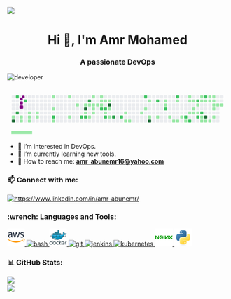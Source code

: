 [![](https://visitcount.itsvg.in/api?id=amrabunemr98&icon=7&color=0)](https://visitcount.itsvg.in)
<h1 align="center">Hi 👋, I'm Amr Mohamed</h1>
<h3 align="center">A passionate DevOps</h3>

![developer](https://github.com/amrabunemr98/amrabunemr98/assets/128842547/d4348fe2-8a6f-488d-b465-c82bc3a72f65)


<svg viewBox="-16 -32 880 192" width="880" height="192" xmlns="http://www.w3.org/2000/svg"><style>@keyframes c0{.18%{fill:var(--c1)}.2%,to{fill:var(--ce)}}@keyframes c1{44.43%{fill:var(--c1)}44.45%,to{fill:var(--ce)}}@keyframes c2{97.26%{fill:var(--c4)}97.28%,to{fill:var(--ce)}}@keyframes c3{72.11%{fill:var(--c2)}72.13%,to{fill:var(--ce)}}@keyframes c4{.57%{fill:var(--c1)}.59%,to{fill:var(--ce)}}@keyframes c5{.77%{fill:var(--c1)}.79%,to{fill:var(--ce)}}@keyframes c6{72.89%{fill:var(--c3)}72.91%,to{fill:var(--ce)}}@keyframes c7{4.28%{fill:var(--c1)}4.3%,to{fill:var(--ce)}}@keyframes c8{4.47%{fill:var(--c1)}4.49%,to{fill:var(--ce)}}@keyframes c9{3.11%{fill:var(--c1)}3.13%,to{fill:var(--ce)}}@keyframes ca{71.53%{fill:var(--c2)}71.55%,to{fill:var(--ce)}}@keyframes cb{1.16%{fill:var(--c1)}1.18%,to{fill:var(--ce)}}@keyframes cc{1.35%{fill:var(--c1)}1.37%,to{fill:var(--ce)}}@keyframes cd{5.25%{fill:var(--c1)}5.27%,to{fill:var(--ce)}}@keyframes ce{5.06%{fill:var(--c1)}5.08%,to{fill:var(--ce)}}@keyframes cf{4.86%{fill:var(--c1)}4.88%,to{fill:var(--ce)}}@keyframes cg{2.52%{fill:var(--c1)}2.54%,to{fill:var(--ce)}}@keyframes ch{1.55%{fill:var(--c1)}1.57%,to{fill:var(--ce)}}@keyframes ci{1.74%{fill:var(--c1)}1.76%,to{fill:var(--ce)}}@keyframes cj{5.64%{fill:var(--c1)}5.66%,to{fill:var(--ce)}}@keyframes ck{5.84%{fill:var(--c1)}5.86%,to{fill:var(--ce)}}@keyframes cl{2.13%{fill:var(--c1)}2.15%,to{fill:var(--ce)}}@keyframes cm{1.94%{fill:var(--c1)}1.96%,to{fill:var(--ce)}}@keyframes cn{14.22%{fill:var(--c1)}14.24%,to{fill:var(--ce)}}@keyframes co{14.8%{fill:var(--c1)}14.82%,to{fill:var(--ce)}}@keyframes cp{69.39%{fill:var(--c2)}69.41%,to{fill:var(--ce)}}@keyframes cq{6.81%{fill:var(--c1)}6.83%,to{fill:var(--ce)}}@keyframes cr{13.44%{fill:var(--c1)}13.46%,to{fill:var(--ce)}}@keyframes cs{7.79%{fill:var(--c1)}7.81%,to{fill:var(--ce)}}@keyframes ct{12.66%{fill:var(--c1)}12.68%,to{fill:var(--ce)}}@keyframes cu{68.02%{fill:var(--c2)}68.04%,to{fill:var(--ce)}}@keyframes cv{12.27%{fill:var(--c1)}12.29%,to{fill:var(--ce)}}@keyframes cw{81.08%{fill:var(--c4)}81.1%,to{fill:var(--ce)}}@keyframes cx{8.76%{fill:var(--c1)}8.78%,to{fill:var(--ce)}}@keyframes cy{67.83%{fill:var(--c2)}67.85%,to{fill:var(--ce)}}@keyframes cz{76.99%{fill:var(--c3)}77.01%,to{fill:var(--ce)}}@keyframes c10{12.08%{fill:var(--c1)}12.1%,to{fill:var(--ce)}}@keyframes c11{16.95%{fill:var(--c1)}16.97%,to{fill:var(--ce)}}@keyframes c12{11.49%{fill:var(--c1)}11.51%,to{fill:var(--ce)}}@keyframes c13{9.54%{fill:var(--c1)}9.56%,to{fill:var(--ce)}}@keyframes c14{9.35%{fill:var(--c1)}9.37%,to{fill:var(--ce)}}@keyframes c15{9.15%{fill:var(--c1)}9.17%,to{fill:var(--ce)}}@keyframes c16{9.74%{fill:var(--c1)}9.76%,to{fill:var(--ce)}}@keyframes c17{11.1%{fill:var(--c1)}11.12%,to{fill:var(--ce)}}@keyframes c18{10.13%{fill:var(--c1)}10.15%,to{fill:var(--ce)}}@keyframes c19{9.93%{fill:var(--c1)}9.95%,to{fill:var(--ce)}}@keyframes c1a{66.27%{fill:var(--c2)}66.29%,to{fill:var(--ce)}}@keyframes c1b{10.32%{fill:var(--c1)}10.34%,to{fill:var(--ce)}}@keyframes c1c{66.07%{fill:var(--c2)}66.09%,to{fill:var(--ce)}}@keyframes c1d{17.92%{fill:var(--c1)}17.94%,to{fill:var(--ce)}}@keyframes c1e{66.85%{fill:var(--c2)}66.87%,to{fill:var(--ce)}}@keyframes c1f{10.52%{fill:var(--c1)}10.54%,to{fill:var(--ce)}}@keyframes c1g{79.72%{fill:var(--c4)}79.74%,to{fill:var(--ce)}}@keyframes c1h{18.31%{fill:var(--c1)}18.33%,to{fill:var(--ce)}}@keyframes c1i{19.09%{fill:var(--c1)}19.11%,to{fill:var(--ce)}}@keyframes c1j{78.94%{fill:var(--c3)}78.96%,to{fill:var(--ce)}}@keyframes c1k{64.9%{fill:var(--c2)}64.92%,to{fill:var(--ce)}}@keyframes c1l{20.85%{fill:var(--c1)}20.87%,to{fill:var(--ce)}}@keyframes c1m{20.07%{fill:var(--c1)}20.09%,to{fill:var(--ce)}}@keyframes c1n{20.26%{fill:var(--c1)}20.28%,to{fill:var(--ce)}}@keyframes c1o{22.41%{fill:var(--c1)}22.43%,to{fill:var(--ce)}}@keyframes c1p{62.76%{fill:var(--c2)}62.78%,to{fill:var(--ce)}}@keyframes c1q{22.02%{fill:var(--c1)}22.04%,to{fill:var(--ce)}}@keyframes c1r{37.03%{fill:var(--c1)}37.05%,to{fill:var(--ce)}}@keyframes c1s{22.99%{fill:var(--c1)}23.01%,to{fill:var(--ce)}}@keyframes c1t{84.79%{fill:var(--c4)}84.81%,to{fill:var(--ce)}}@keyframes c1u{60.42%{fill:var(--c2)}60.44%,to{fill:var(--ce)}}@keyframes c1v{23.38%{fill:var(--c1)}23.4%,to{fill:var(--ce)}}@keyframes c1w{35.86%{fill:var(--c1)}35.88%,to{fill:var(--ce)}}@keyframes c1x{36.05%{fill:var(--c1)}36.07%,to{fill:var(--ce)}}@keyframes c1y{61.2%{fill:var(--c2)}61.22%,to{fill:var(--ce)}}@keyframes c1z{23.97%{fill:var(--c1)}23.99%,to{fill:var(--ce)}}@keyframes c20{24.36%{fill:var(--c1)}24.38%,to{fill:var(--ce)}}@keyframes c21{59.25%{fill:var(--c2)}59.27%,to{fill:var(--ce)}}@keyframes c22{35.27%{fill:var(--c1)}35.29%,to{fill:var(--ce)}}@keyframes c23{24.55%{fill:var(--c1)}24.57%,to{fill:var(--ce)}}@keyframes c24{25.72%{fill:var(--c1)}25.74%,to{fill:var(--ce)}}@keyframes c25{55.55%{fill:var(--c2)}55.57%,to{fill:var(--ce)}}@keyframes c26{24.94%{fill:var(--c1)}24.96%,to{fill:var(--ce)}}@keyframes c27{32.93%{fill:var(--c1)}32.95%,to{fill:var(--ce)}}@keyframes c28{32.74%{fill:var(--c1)}32.76%,to{fill:var(--ce)}}@keyframes c29{26.31%{fill:var(--c1)}26.33%,to{fill:var(--ce)}}@keyframes c2a{55.94%{fill:var(--c2)}55.96%,to{fill:var(--ce)}}@keyframes c2b{32.54%{fill:var(--c1)}32.56%,to{fill:var(--ce)}}@keyframes c2c{32.15%{fill:var(--c1)}32.17%,to{fill:var(--ce)}}@keyframes c2d{26.5%{fill:var(--c1)}26.52%,to{fill:var(--ce)}}@keyframes c2e{57.3%{fill:var(--c2)}57.32%,to{fill:var(--ce)}}@keyframes c2f{27.09%{fill:var(--c1)}27.11%,to{fill:var(--ce)}}@keyframes c2g{26.7%{fill:var(--c1)}26.72%,to{fill:var(--ce)}}@keyframes c2h{54.96%{fill:var(--c2)}54.98%,to{fill:var(--ce)}}@keyframes c2i{33.52%{fill:var(--c1)}33.54%,to{fill:var(--ce)}}@keyframes c2j{27.48%{fill:var(--c1)}27.5%,to{fill:var(--ce)}}@keyframes c2k{54.57%{fill:var(--c2)}54.59%,to{fill:var(--ce)}}@keyframes c2l{54.38%{fill:var(--c1)}54.4%,to{fill:var(--ce)}}@keyframes c2m{31.18%{fill:var(--c1)}31.2%,to{fill:var(--ce)}}@keyframes c2n{57.88%{fill:var(--c2)}57.9%,to{fill:var(--ce)}}@keyframes c2o{27.67%{fill:var(--c1)}27.69%,to{fill:var(--ce)}}@keyframes c2p{87.71%{fill:var(--c4)}87.73%,to{fill:var(--ce)}}@keyframes c2q{30.98%{fill:var(--c1)}31%,to{fill:var(--ce)}}@keyframes c2r{28.45%{fill:var(--c1)}28.47%,to{fill:var(--ce)}}@keyframes c2s{27.87%{fill:var(--c1)}27.89%,to{fill:var(--ce)}}@keyframes c2t{30.79%{fill:var(--c1)}30.81%,to{fill:var(--ce)}}@keyframes c2u{28.26%{fill:var(--c1)}28.28%,to{fill:var(--ce)}}@keyframes c2v{28.06%{fill:var(--c1)}28.08%,to{fill:var(--ce)}}@keyframes c2w{29.03%{fill:var(--c1)}29.05%,to{fill:var(--ce)}}@keyframes c2x{30.01%{fill:var(--c1)}30.03%,to{fill:var(--ce)}}@keyframes c2y{30.4%{fill:var(--c1)}30.42%,to{fill:var(--ce)}}@keyframes c2z{29.23%{fill:var(--c1)}29.25%,to{fill:var(--ce)}}@keyframes c30{29.42%{fill:var(--c1)}29.44%,to{fill:var(--ce)}}@keyframes u0{.18%{transform:scale(0,1)}.2%,.57%{transform:scale(.01,1)}.59%,.77%{transform:scale(.02,1)}.79%,1.16%{transform:scale(.04,1)}1.18%,1.35%{transform:scale(.05,1)}1.37%,1.55%{transform:scale(.06,1)}1.57%,1.74%{transform:scale(.07,1)}1.76%,1.94%{transform:scale(.09,1)}1.96%,2.13%{transform:scale(.1,1)}2.15%,2.52%{transform:scale(.11,1)}2.54%,3.11%{transform:scale(.12,1)}3.13%,4.28%{transform:scale(.13,1)}4.3%,4.47%{transform:scale(.15,1)}4.49%,4.86%{transform:scale(.16,1)}4.88%,5.06%{transform:scale(.17,1)}5.08%,5.25%{transform:scale(.18,1)}5.27%,5.64%{transform:scale(.2,1)}5.66%,5.84%{transform:scale(.21,1)}5.86%,6.81%{transform:scale(.22,1)}6.83%,7.79%{transform:scale(.23,1)}7.81%,8.76%{transform:scale(.24,1)}8.78%,9.15%{transform:scale(.26,1)}9.17%,9.35%{transform:scale(.27,1)}9.37%,9.54%{transform:scale(.28,1)}9.56%,9.74%{transform:scale(.29,1)}9.76%,9.93%{transform:scale(.3,1)}10.13%,9.95%{transform:scale(.32,1)}10.15%,10.32%{transform:scale(.33,1)}10.34%,10.52%{transform:scale(.34,1)}10.54%,11.1%{transform:scale(.35,1)}11.12%,11.49%{transform:scale(.37,1)}11.51%,12.08%{transform:scale(.38,1)}12.1%,12.27%{transform:scale(.39,1)}12.29%,12.66%{transform:scale(.4,1)}12.68%,13.44%{transform:scale(.41,1)}13.46%,14.22%{transform:scale(.43,1)}14.24%,14.8%{transform:scale(.44,1)}14.82%,16.95%{transform:scale(.45,1)}16.97%,17.92%{transform:scale(.46,1)}17.94%,18.31%{transform:scale(.48,1)}18.33%,19.09%{transform:scale(.49,1)}19.11%,20.07%{transform:scale(.5,1)}20.09%,20.26%{transform:scale(.51,1)}20.28%,20.85%{transform:scale(.52,1)}20.87%,22.02%{transform:scale(.54,1)}22.04%,22.41%{transform:scale(.55,1)}22.43%,22.99%{transform:scale(.56,1)}23.01%,23.38%{transform:scale(.57,1)}23.4%,23.97%{transform:scale(.59,1)}23.99%,24.36%{transform:scale(.6,1)}24.38%,24.55%{transform:scale(.61,1)}24.57%,24.94%{transform:scale(.62,1)}24.96%,25.72%{transform:scale(.63,1)}25.74%,26.31%{transform:scale(.65,1)}26.33%,26.5%{transform:scale(.66,1)}26.52%,26.7%{transform:scale(.67,1)}26.72%,27.09%{transform:scale(.68,1)}27.11%,27.48%{transform:scale(.7,1)}27.5%,27.67%{transform:scale(.71,1)}27.69%,27.87%{transform:scale(.72,1)}27.89%,28.06%{transform:scale(.73,1)}28.08%,28.26%{transform:scale(.74,1)}28.28%,28.45%{transform:scale(.76,1)}28.47%,29.03%{transform:scale(.77,1)}29.05%,29.23%{transform:scale(.78,1)}29.25%,29.42%{transform:scale(.79,1)}29.44%,30.01%{transform:scale(.8,1)}30.03%,30.4%{transform:scale(.82,1)}30.42%,30.79%{transform:scale(.83,1)}30.81%,30.98%{transform:scale(.84,1)}31%,31.18%{transform:scale(.85,1)}31.2%,32.15%{transform:scale(.87,1)}32.17%,32.54%{transform:scale(.88,1)}32.56%,32.74%{transform:scale(.89,1)}32.76%,32.93%{transform:scale(.9,1)}32.95%,33.52%{transform:scale(.91,1)}33.54%,35.27%{transform:scale(.93,1)}35.29%,35.86%{transform:scale(.94,1)}35.88%,36.05%{transform:scale(.95,1)}36.07%,37.03%{transform:scale(.96,1)}37.05%,44.43%{transform:scale(.98,1)}44.45%,54.38%{transform:scale(.99,1)}54.4%,to{transform:scale(1,1)}}@keyframes u1{54.57%{transform:scale(0,1)}54.59%,54.96%{transform:scale(.05,1)}54.98%,55.55%{transform:scale(.11,1)}55.57%,55.94%{transform:scale(.16,1)}55.96%,57.3%{transform:scale(.21,1)}57.32%,57.88%{transform:scale(.26,1)}57.9%,59.25%{transform:scale(.32,1)}59.27%,60.42%{transform:scale(.37,1)}60.44%,61.2%{transform:scale(.42,1)}61.22%,62.76%{transform:scale(.47,1)}62.78%,64.9%{transform:scale(.53,1)}64.92%,66.07%{transform:scale(.58,1)}66.09%,66.27%{transform:scale(.63,1)}66.29%,66.85%{transform:scale(.68,1)}66.87%,67.83%{transform:scale(.74,1)}67.85%,68.02%{transform:scale(.79,1)}68.04%,69.39%{transform:scale(.84,1)}69.41%,71.53%{transform:scale(.89,1)}71.55%,72.11%{transform:scale(.95,1)}72.13%,to{transform:scale(1,1)}}@keyframes u2{72.89%{transform:scale(0,1)}72.91%,76.99%{transform:scale(.33,1)}77.01%,78.94%{transform:scale(.67,1)}78.96%,to{transform:scale(1,1)}}@keyframes u3{79.72%{transform:scale(0,1)}79.74%,81.08%{transform:scale(.2,1)}81.1%,84.79%{transform:scale(.4,1)}84.81%,87.71%{transform:scale(.6,1)}87.73%,97.26%{transform:scale(.8,1)}97.28%,to{transform:scale(1,1)}}@keyframes s0{0%,99.81%{transform:translate(0,-16px)}.39%{transform:translate(0,16px)}.58%{transform:translate(16px,16px)}.78%{transform:translate(16px,32px)}1.95%{transform:translate(112px,32px)}2.14%{transform:translate(112px,16px)}2.53%{transform:translate(80px,16px)}2.73%{transform:translate(80px,0)}3.31%{transform:translate(32px,0)}4.48%{transform:translate(32px,96px)}4.87%{transform:translate(64px,96px)}5.26%{transform:translate(64px,64px)}5.65%{transform:translate(96px,64px)}5.85%{transform:translate(96px,80px)}46.2%,6.43%{transform:translate(144px,80px)}46.39%,6.63%{transform:translate(144px,96px)}47.37%,7.6%{transform:translate(224px,96px)}7.8%{transform:translate(224px,80px)}8.19%{transform:translate(256px,80px)}8.38%{transform:translate(256px,64px)}9.16%{transform:translate(320px,64px)}11.89%,39.96%,9.55%{transform:translate(320px,32px)}9.94%{transform:translate(352px,32px)}10.14%{transform:translate(352px,16px)}10.53%{transform:translate(384px,16px)}10.72%{transform:translate(384px,0)}11.5%{transform:translate(320px,0)}12.67%{transform:translate(256px,32px)}13.06%{transform:translate(256px,0)}14.23%{transform:translate(160px,0)}14.81%{transform:translate(160px,48px)}16.18%{transform:translate(272px,48px)}16.37%{transform:translate(272px,64px)}16.76%,76.41%{transform:translate(304px,64px)}16.96%{transform:translate(304px,80px)}17.54%{transform:translate(352px,80px)}17.74%,66.47%{transform:translate(352px,64px)}18.13%,18.91%{transform:translate(384px,64px)}18.32%{transform:translate(384px,48px)}18.52%{transform:translate(400px,48px)}18.71%{transform:translate(400px,64px)}19.3%{transform:translate(384px,96px)}20.27%{transform:translate(464px,96px)}20.66%{transform:translate(464px,64px)}20.86%{transform:translate(448px,64px)}21.05%{transform:translate(448px,48px)}22.03%{transform:translate(528px,48px)}22.22%{transform:translate(528px,64px)}22.42%{transform:translate(512px,64px)}22.61%{transform:translate(512px,80px)}24.17%{transform:translate(640px,80px)}24.37%{transform:translate(640px,96px)}24.95%,55.75%{transform:translate(688px,96px)}25.15%{transform:translate(688px,112px)}25.34%{transform:translate(672px,112px)}25.93%{transform:translate(672px,64px)}26.71%,54.78%{transform:translate(736px,64px)}27.1%{transform:translate(736px,32px)}27.29%{transform:translate(752px,32px)}27.49%{transform:translate(752px,16px)}28.07%,28.85%{transform:translate(800px,16px)}28.27%{transform:translate(800px,0)}28.46%{transform:translate(784px,0)}28.65%{transform:translate(784px,16px)}29.04%{transform:translate(800px,32px)}29.43%{transform:translate(832px,32px)}29.63%{transform:translate(832px,48px)}30.02%{transform:translate(800px,48px)}30.41%{transform:translate(800px,80px)}30.6%{transform:translate(784px,80px)}30.8%{transform:translate(784px,96px)}31.58%,53.8%{transform:translate(720px,96px)}32.55%{transform:translate(720px,16px)}32.75%{transform:translate(704px,16px)}32.94%{transform:translate(704px,0)}33.53%{transform:translate(752px,0)}33.72%{transform:translate(752px,-16px)}34.7%{transform:translate(672px,-16px)}35.09%{transform:translate(672px,16px)}35.87%,60.82%{transform:translate(608px,16px)}36.06%{transform:translate(608px,32px)}36.65%{transform:translate(560px,32px)}36.84%{transform:translate(560px,16px)}39.77%{transform:translate(320px,16px)}43.86%{transform:translate(0,32px)}44.44%,97.08%{transform:translate(0,80px)}47.56%{transform:translate(224px,112px)}53.61%{transform:translate(720px,112px)}54.19%{transform:translate(752px,96px)}54.58%{transform:translate(752px,64px)}54.97%{transform:translate(736px,80px)}55.56%{transform:translate(688px,80px)}56.34%{transform:translate(736px,96px)}57.31%{transform:translate(736px,16px)}57.7%{transform:translate(768px,16px)}57.89%{transform:translate(768px,0)}60.23%{transform:translate(576px,0)}60.43%{transform:translate(576px,16px)}61.21%{transform:translate(608px,48px)}61.4%{transform:translate(592px,48px)}61.99%{transform:translate(592px,0)}63.94%{transform:translate(432px,0)}64.91%{transform:translate(432px,80px)}65.11%{transform:translate(416px,80px)}65.5%{transform:translate(416px,48px)}66.28%{transform:translate(352px,48px)}66.67%{transform:translate(368px,64px)}66.86%{transform:translate(368px,80px)}69.4%{transform:translate(160px,80px)}70.18%{transform:translate(160px,16px)}71.54%{transform:translate(48px,16px)}71.73%,99.03%{transform:translate(48px,0)}72.12%,98.64%{transform:translate(16px,0)}72.9%{transform:translate(16px,64px)}77%{transform:translate(304px,16px)}78.17%{transform:translate(400px,16px)}78.95%{transform:translate(400px,80px)}79.14%{transform:translate(384px,80px)}79.73%{transform:translate(384px,32px)}80.9%{transform:translate(288px,32px)}81.09%{transform:translate(288px,48px)}84.21%{transform:translate(544px,48px)}84.8%{transform:translate(544px,96px)}87.52%{transform:translate(768px,96px)}87.72%{transform:translate(768px,80px)}97.27%{transform:translate(0,96px)}97.47%{transform:translate(16px,96px)}99.22%{transform:translate(48px,-16px)}}@keyframes s1{0%,99.81%{transform:translate(16px,-16px)}.19%{transform:translate(0,-16px)}.58%{transform:translate(0,16px)}.78%{transform:translate(16px,16px)}.97%{transform:translate(16px,32px)}2.14%{transform:translate(112px,32px)}2.34%{transform:translate(112px,16px)}2.73%{transform:translate(80px,16px)}2.92%{transform:translate(80px,0)}3.51%{transform:translate(32px,0)}4.68%{transform:translate(32px,96px)}5.07%{transform:translate(64px,96px)}5.46%{transform:translate(64px,64px)}5.85%{transform:translate(96px,64px)}6.04%{transform:translate(96px,80px)}46.39%,6.63%{transform:translate(144px,80px)}46.59%,6.82%{transform:translate(144px,96px)}47.56%,7.8%{transform:translate(224px,96px)}7.99%{transform:translate(224px,80px)}8.38%{transform:translate(256px,80px)}8.58%{transform:translate(256px,64px)}9.36%{transform:translate(320px,64px)}12.09%,40.16%,9.75%{transform:translate(320px,32px)}10.14%{transform:translate(352px,32px)}10.33%{transform:translate(352px,16px)}10.72%{transform:translate(384px,16px)}10.92%{transform:translate(384px,0)}11.7%{transform:translate(320px,0)}12.87%{transform:translate(256px,32px)}13.26%{transform:translate(256px,0)}14.42%{transform:translate(160px,0)}15.01%{transform:translate(160px,48px)}16.37%{transform:translate(272px,48px)}16.57%{transform:translate(272px,64px)}16.96%,76.61%{transform:translate(304px,64px)}17.15%{transform:translate(304px,80px)}17.74%{transform:translate(352px,80px)}17.93%,66.67%{transform:translate(352px,64px)}18.32%,19.1%{transform:translate(384px,64px)}18.52%{transform:translate(384px,48px)}18.71%{transform:translate(400px,48px)}18.91%{transform:translate(400px,64px)}19.49%{transform:translate(384px,96px)}20.47%{transform:translate(464px,96px)}20.86%{transform:translate(464px,64px)}21.05%{transform:translate(448px,64px)}21.25%{transform:translate(448px,48px)}22.22%{transform:translate(528px,48px)}22.42%{transform:translate(528px,64px)}22.61%{transform:translate(512px,64px)}22.81%{transform:translate(512px,80px)}24.37%{transform:translate(640px,80px)}24.56%{transform:translate(640px,96px)}25.15%,55.95%{transform:translate(688px,96px)}25.34%{transform:translate(688px,112px)}25.54%{transform:translate(672px,112px)}26.12%{transform:translate(672px,64px)}26.9%,54.97%{transform:translate(736px,64px)}27.29%{transform:translate(736px,32px)}27.49%{transform:translate(752px,32px)}27.68%{transform:translate(752px,16px)}28.27%,29.04%{transform:translate(800px,16px)}28.46%{transform:translate(800px,0)}28.65%{transform:translate(784px,0)}28.85%{transform:translate(784px,16px)}29.24%{transform:translate(800px,32px)}29.63%{transform:translate(832px,32px)}29.82%{transform:translate(832px,48px)}30.21%{transform:translate(800px,48px)}30.6%{transform:translate(800px,80px)}30.8%{transform:translate(784px,80px)}30.99%{transform:translate(784px,96px)}31.77%,54%{transform:translate(720px,96px)}32.75%{transform:translate(720px,16px)}32.94%{transform:translate(704px,16px)}33.14%{transform:translate(704px,0)}33.72%{transform:translate(752px,0)}33.92%{transform:translate(752px,-16px)}34.89%{transform:translate(672px,-16px)}35.28%{transform:translate(672px,16px)}36.06%,61.01%{transform:translate(608px,16px)}36.26%{transform:translate(608px,32px)}36.84%{transform:translate(560px,32px)}37.04%{transform:translate(560px,16px)}39.96%{transform:translate(320px,16px)}44.05%{transform:translate(0,32px)}44.64%,97.27%{transform:translate(0,80px)}47.76%{transform:translate(224px,112px)}53.8%{transform:translate(720px,112px)}54.39%{transform:translate(752px,96px)}54.78%{transform:translate(752px,64px)}55.17%{transform:translate(736px,80px)}55.75%{transform:translate(688px,80px)}56.53%{transform:translate(736px,96px)}57.5%{transform:translate(736px,16px)}57.89%{transform:translate(768px,16px)}58.09%{transform:translate(768px,0)}60.43%{transform:translate(576px,0)}60.62%{transform:translate(576px,16px)}61.4%{transform:translate(608px,48px)}61.6%{transform:translate(592px,48px)}62.18%{transform:translate(592px,0)}64.13%{transform:translate(432px,0)}65.11%{transform:translate(432px,80px)}65.3%{transform:translate(416px,80px)}65.69%{transform:translate(416px,48px)}66.47%{transform:translate(352px,48px)}66.86%{transform:translate(368px,64px)}67.06%{transform:translate(368px,80px)}69.59%{transform:translate(160px,80px)}70.37%{transform:translate(160px,16px)}71.73%{transform:translate(48px,16px)}71.93%,99.22%{transform:translate(48px,0)}72.32%,98.83%{transform:translate(16px,0)}73.1%{transform:translate(16px,64px)}77.19%{transform:translate(304px,16px)}78.36%{transform:translate(400px,16px)}79.14%{transform:translate(400px,80px)}79.34%{transform:translate(384px,80px)}79.92%{transform:translate(384px,32px)}81.09%{transform:translate(288px,32px)}81.29%{transform:translate(288px,48px)}84.41%{transform:translate(544px,48px)}84.99%{transform:translate(544px,96px)}87.72%{transform:translate(768px,96px)}87.91%{transform:translate(768px,80px)}97.47%{transform:translate(0,96px)}97.66%{transform:translate(16px,96px)}99.42%{transform:translate(48px,-16px)}}@keyframes s2{0%,99.81%{transform:translate(32px,-16px)}.39%{transform:translate(0,-16px)}.78%{transform:translate(0,16px)}.97%{transform:translate(16px,16px)}1.17%{transform:translate(16px,32px)}2.34%{transform:translate(112px,32px)}2.53%{transform:translate(112px,16px)}2.92%{transform:translate(80px,16px)}3.12%{transform:translate(80px,0)}3.7%{transform:translate(32px,0)}4.87%{transform:translate(32px,96px)}5.26%{transform:translate(64px,96px)}5.65%{transform:translate(64px,64px)}6.04%{transform:translate(96px,64px)}6.24%{transform:translate(96px,80px)}46.59%,6.82%{transform:translate(144px,80px)}46.78%,7.02%{transform:translate(144px,96px)}47.76%,7.99%{transform:translate(224px,96px)}8.19%{transform:translate(224px,80px)}8.58%{transform:translate(256px,80px)}8.77%{transform:translate(256px,64px)}9.55%{transform:translate(320px,64px)}12.28%,40.35%,9.94%{transform:translate(320px,32px)}10.33%{transform:translate(352px,32px)}10.53%{transform:translate(352px,16px)}10.92%{transform:translate(384px,16px)}11.11%{transform:translate(384px,0)}11.89%{transform:translate(320px,0)}13.06%{transform:translate(256px,32px)}13.45%{transform:translate(256px,0)}14.62%{transform:translate(160px,0)}15.2%{transform:translate(160px,48px)}16.57%{transform:translate(272px,48px)}16.76%{transform:translate(272px,64px)}17.15%,76.8%{transform:translate(304px,64px)}17.35%{transform:translate(304px,80px)}17.93%{transform:translate(352px,80px)}18.13%,66.86%{transform:translate(352px,64px)}18.52%,19.3%{transform:translate(384px,64px)}18.71%{transform:translate(384px,48px)}18.91%{transform:translate(400px,48px)}19.1%{transform:translate(400px,64px)}19.69%{transform:translate(384px,96px)}20.66%{transform:translate(464px,96px)}21.05%{transform:translate(464px,64px)}21.25%{transform:translate(448px,64px)}21.44%{transform:translate(448px,48px)}22.42%{transform:translate(528px,48px)}22.61%{transform:translate(528px,64px)}22.81%{transform:translate(512px,64px)}23%{transform:translate(512px,80px)}24.56%{transform:translate(640px,80px)}24.76%{transform:translate(640px,96px)}25.34%,56.14%{transform:translate(688px,96px)}25.54%{transform:translate(688px,112px)}25.73%{transform:translate(672px,112px)}26.32%{transform:translate(672px,64px)}27.1%,55.17%{transform:translate(736px,64px)}27.49%{transform:translate(736px,32px)}27.68%{transform:translate(752px,32px)}27.88%{transform:translate(752px,16px)}28.46%,29.24%{transform:translate(800px,16px)}28.65%{transform:translate(800px,0)}28.85%{transform:translate(784px,0)}29.04%{transform:translate(784px,16px)}29.43%{transform:translate(800px,32px)}29.82%{transform:translate(832px,32px)}30.02%{transform:translate(832px,48px)}30.41%{transform:translate(800px,48px)}30.8%{transform:translate(800px,80px)}30.99%{transform:translate(784px,80px)}31.19%{transform:translate(784px,96px)}31.97%,54.19%{transform:translate(720px,96px)}32.94%{transform:translate(720px,16px)}33.14%{transform:translate(704px,16px)}33.33%{transform:translate(704px,0)}33.92%{transform:translate(752px,0)}34.11%{transform:translate(752px,-16px)}35.09%{transform:translate(672px,-16px)}35.48%{transform:translate(672px,16px)}36.26%,61.21%{transform:translate(608px,16px)}36.45%{transform:translate(608px,32px)}37.04%{transform:translate(560px,32px)}37.23%{transform:translate(560px,16px)}40.16%{transform:translate(320px,16px)}44.25%{transform:translate(0,32px)}44.83%,97.47%{transform:translate(0,80px)}47.95%{transform:translate(224px,112px)}54%{transform:translate(720px,112px)}54.58%{transform:translate(752px,96px)}54.97%{transform:translate(752px,64px)}55.36%{transform:translate(736px,80px)}55.95%{transform:translate(688px,80px)}56.73%{transform:translate(736px,96px)}57.7%{transform:translate(736px,16px)}58.09%{transform:translate(768px,16px)}58.28%{transform:translate(768px,0)}60.62%{transform:translate(576px,0)}60.82%{transform:translate(576px,16px)}61.6%{transform:translate(608px,48px)}61.79%{transform:translate(592px,48px)}62.38%{transform:translate(592px,0)}64.33%{transform:translate(432px,0)}65.3%{transform:translate(432px,80px)}65.5%{transform:translate(416px,80px)}65.89%{transform:translate(416px,48px)}66.67%{transform:translate(352px,48px)}67.06%{transform:translate(368px,64px)}67.25%{transform:translate(368px,80px)}69.79%{transform:translate(160px,80px)}70.57%{transform:translate(160px,16px)}71.93%{transform:translate(48px,16px)}72.12%,99.42%{transform:translate(48px,0)}72.51%,99.03%{transform:translate(16px,0)}73.29%{transform:translate(16px,64px)}77.39%{transform:translate(304px,16px)}78.56%{transform:translate(400px,16px)}79.34%{transform:translate(400px,80px)}79.53%{transform:translate(384px,80px)}80.12%{transform:translate(384px,32px)}81.29%{transform:translate(288px,32px)}81.48%{transform:translate(288px,48px)}84.6%{transform:translate(544px,48px)}85.19%{transform:translate(544px,96px)}87.91%{transform:translate(768px,96px)}88.11%{transform:translate(768px,80px)}97.66%{transform:translate(0,96px)}97.86%{transform:translate(16px,96px)}99.61%{transform:translate(48px,-16px)}}@keyframes s3{0%,99.81%{transform:translate(48px,-16px)}.58%{transform:translate(0,-16px)}.97%{transform:translate(0,16px)}1.17%{transform:translate(16px,16px)}1.36%{transform:translate(16px,32px)}2.53%{transform:translate(112px,32px)}2.73%{transform:translate(112px,16px)}3.12%{transform:translate(80px,16px)}3.31%{transform:translate(80px,0)}3.9%{transform:translate(32px,0)}5.07%{transform:translate(32px,96px)}5.46%{transform:translate(64px,96px)}5.85%{transform:translate(64px,64px)}6.24%{transform:translate(96px,64px)}6.43%{transform:translate(96px,80px)}46.78%,7.02%{transform:translate(144px,80px)}46.98%,7.21%{transform:translate(144px,96px)}47.95%,8.19%{transform:translate(224px,96px)}8.38%{transform:translate(224px,80px)}8.77%{transform:translate(256px,80px)}8.97%{transform:translate(256px,64px)}9.75%{transform:translate(320px,64px)}10.14%,12.48%,40.55%{transform:translate(320px,32px)}10.53%{transform:translate(352px,32px)}10.72%{transform:translate(352px,16px)}11.11%{transform:translate(384px,16px)}11.31%{transform:translate(384px,0)}12.09%{transform:translate(320px,0)}13.26%{transform:translate(256px,32px)}13.65%{transform:translate(256px,0)}14.81%{transform:translate(160px,0)}15.4%{transform:translate(160px,48px)}16.76%{transform:translate(272px,48px)}16.96%{transform:translate(272px,64px)}17.35%,77%{transform:translate(304px,64px)}17.54%{transform:translate(304px,80px)}18.13%{transform:translate(352px,80px)}18.32%,67.06%{transform:translate(352px,64px)}18.71%,19.49%{transform:translate(384px,64px)}18.91%{transform:translate(384px,48px)}19.1%{transform:translate(400px,48px)}19.3%{transform:translate(400px,64px)}19.88%{transform:translate(384px,96px)}20.86%{transform:translate(464px,96px)}21.25%{transform:translate(464px,64px)}21.44%{transform:translate(448px,64px)}21.64%{transform:translate(448px,48px)}22.61%{transform:translate(528px,48px)}22.81%{transform:translate(528px,64px)}23%{transform:translate(512px,64px)}23.2%{transform:translate(512px,80px)}24.76%{transform:translate(640px,80px)}24.95%{transform:translate(640px,96px)}25.54%,56.34%{transform:translate(688px,96px)}25.73%{transform:translate(688px,112px)}25.93%{transform:translate(672px,112px)}26.51%{transform:translate(672px,64px)}27.29%,55.36%{transform:translate(736px,64px)}27.68%{transform:translate(736px,32px)}27.88%{transform:translate(752px,32px)}28.07%{transform:translate(752px,16px)}28.65%,29.43%{transform:translate(800px,16px)}28.85%{transform:translate(800px,0)}29.04%{transform:translate(784px,0)}29.24%{transform:translate(784px,16px)}29.63%{transform:translate(800px,32px)}30.02%{transform:translate(832px,32px)}30.21%{transform:translate(832px,48px)}30.6%{transform:translate(800px,48px)}30.99%{transform:translate(800px,80px)}31.19%{transform:translate(784px,80px)}31.38%{transform:translate(784px,96px)}32.16%,54.39%{transform:translate(720px,96px)}33.14%{transform:translate(720px,16px)}33.33%{transform:translate(704px,16px)}33.53%{transform:translate(704px,0)}34.11%{transform:translate(752px,0)}34.31%{transform:translate(752px,-16px)}35.28%{transform:translate(672px,-16px)}35.67%{transform:translate(672px,16px)}36.45%,61.4%{transform:translate(608px,16px)}36.65%{transform:translate(608px,32px)}37.23%{transform:translate(560px,32px)}37.43%{transform:translate(560px,16px)}40.35%{transform:translate(320px,16px)}44.44%{transform:translate(0,32px)}45.03%,97.66%{transform:translate(0,80px)}48.15%{transform:translate(224px,112px)}54.19%{transform:translate(720px,112px)}54.78%{transform:translate(752px,96px)}55.17%{transform:translate(752px,64px)}55.56%{transform:translate(736px,80px)}56.14%{transform:translate(688px,80px)}56.92%{transform:translate(736px,96px)}57.89%{transform:translate(736px,16px)}58.28%{transform:translate(768px,16px)}58.48%{transform:translate(768px,0)}60.82%{transform:translate(576px,0)}61.01%{transform:translate(576px,16px)}61.79%{transform:translate(608px,48px)}61.99%{transform:translate(592px,48px)}62.57%{transform:translate(592px,0)}64.52%{transform:translate(432px,0)}65.5%{transform:translate(432px,80px)}65.69%{transform:translate(416px,80px)}66.08%{transform:translate(416px,48px)}66.86%{transform:translate(352px,48px)}67.25%{transform:translate(368px,64px)}67.45%{transform:translate(368px,80px)}69.98%{transform:translate(160px,80px)}70.76%{transform:translate(160px,16px)}72.12%{transform:translate(48px,16px)}72.32%,99.61%{transform:translate(48px,0)}72.71%,99.22%{transform:translate(16px,0)}73.49%{transform:translate(16px,64px)}77.58%{transform:translate(304px,16px)}78.75%{transform:translate(400px,16px)}79.53%{transform:translate(400px,80px)}79.73%{transform:translate(384px,80px)}80.31%{transform:translate(384px,32px)}81.48%{transform:translate(288px,32px)}81.68%{transform:translate(288px,48px)}84.8%{transform:translate(544px,48px)}85.38%{transform:translate(544px,96px)}88.11%{transform:translate(768px,96px)}88.3%{transform:translate(768px,80px)}97.86%{transform:translate(0,96px)}98.05%{transform:translate(16px,96px)}}:root{--cb:#1b1f230a;--cs:purple;--ce:#ebedf0;--c0:#ebedf0;--c1:#9be9a8;--c2:#40c463;--c3:#30a14e;--c4:#216e39}@media (prefers-color-scheme:dark){:root{--cb:#1b1f230a;--cs:purple;--ce:#161b22;--c1:#01311f;--c2:#034525;--c3:#0f6d31;--c4:#00c647}}.c{shape-rendering:geometricPrecision;rx:2;ry:2;fill:var(--ce);stroke-width:1px;stroke:var(--cb);animation:none 51300ms linear infinite}.c.c0,.c.c1{fill:var(--c1);animation-name:c0}.c.c1{animation-name:c1}.c.c2{fill:var(--c4);animation-name:c2}.c.c3{fill:var(--c2);animation-name:c3}.c.c4,.c.c5{fill:var(--c1);animation-name:c4}.c.c5{animation-name:c5}.c.c6{fill:var(--c3);animation-name:c6}.c.c7,.c.c8,.c.c9{fill:var(--c1);animation-name:c7}.c.c8,.c.c9{animation-name:c8}.c.c9{animation-name:c9}.c.ca{fill:var(--c2);animation-name:ca}.c.cb,.c.cc{fill:var(--c1);animation-name:cb}.c.cc{animation-name:cc}.c.cd,.c.ce,.c.cf{fill:var(--c1);animation-name:cd}.c.ce,.c.cf{animation-name:ce}.c.cf{animation-name:cf}.c.cg,.c.ch,.c.ci{fill:var(--c1);animation-name:cg}.c.ch,.c.ci{animation-name:ch}.c.ci{animation-name:ci}.c.cj,.c.ck,.c.cl{fill:var(--c1);animation-name:cj}.c.ck,.c.cl{animation-name:ck}.c.cl{animation-name:cl}.c.cm,.c.cn,.c.co{fill:var(--c1);animation-name:cm}.c.cn,.c.co{animation-name:cn}.c.co{animation-name:co}.c.cp{fill:var(--c2);animation-name:cp}.c.cq{fill:var(--c1);animation-name:cq}.c.cr,.c.cs,.c.ct{fill:var(--c1);animation-name:cr}.c.cs,.c.ct{animation-name:cs}.c.ct{animation-name:ct}.c.cu{fill:var(--c2);animation-name:cu}.c.cv{fill:var(--c1);animation-name:cv}.c.cw{fill:var(--c4);animation-name:cw}.c.cx{fill:var(--c1);animation-name:cx}.c.cy{fill:var(--c2);animation-name:cy}.c.cz{fill:var(--c3);animation-name:cz}.c.c10{fill:var(--c1);animation-name:c10}.c.c11,.c.c12,.c.c13{fill:var(--c1);animation-name:c11}.c.c12,.c.c13{animation-name:c12}.c.c13{animation-name:c13}.c.c14,.c.c15,.c.c16{fill:var(--c1);animation-name:c14}.c.c15,.c.c16{animation-name:c15}.c.c16{animation-name:c16}.c.c17,.c.c18,.c.c19{fill:var(--c1);animation-name:c17}.c.c18,.c.c19{animation-name:c18}.c.c19{animation-name:c19}.c.c1a{fill:var(--c2);animation-name:c1a}.c.c1b{fill:var(--c1);animation-name:c1b}.c.c1c{fill:var(--c2);animation-name:c1c}.c.c1d{fill:var(--c1);animation-name:c1d}.c.c1e{fill:var(--c2);animation-name:c1e}.c.c1f{fill:var(--c1);animation-name:c1f}.c.c1g{fill:var(--c4);animation-name:c1g}.c.c1h,.c.c1i{fill:var(--c1);animation-name:c1h}.c.c1i{animation-name:c1i}.c.c1j{fill:var(--c3);animation-name:c1j}.c.c1k{fill:var(--c2);animation-name:c1k}.c.c1l{fill:var(--c1);animation-name:c1l}.c.c1m,.c.c1n,.c.c1o{fill:var(--c1);animation-name:c1m}.c.c1n,.c.c1o{animation-name:c1n}.c.c1o{animation-name:c1o}.c.c1p{fill:var(--c2);animation-name:c1p}.c.c1q,.c.c1r,.c.c1s{fill:var(--c1);animation-name:c1q}.c.c1r,.c.c1s{animation-name:c1r}.c.c1s{animation-name:c1s}.c.c1t{fill:var(--c4);animation-name:c1t}.c.c1u{fill:var(--c2);animation-name:c1u}.c.c1v,.c.c1w,.c.c1x{fill:var(--c1);animation-name:c1v}.c.c1w,.c.c1x{animation-name:c1w}.c.c1x{animation-name:c1x}.c.c1y{fill:var(--c2);animation-name:c1y}.c.c1z,.c.c20{fill:var(--c1);animation-name:c1z}.c.c20{animation-name:c20}.c.c21{fill:var(--c2);animation-name:c21}.c.c22,.c.c23,.c.c24{fill:var(--c1);animation-name:c22}.c.c23,.c.c24{animation-name:c23}.c.c24{animation-name:c24}.c.c25{fill:var(--c2);animation-name:c25}.c.c26{fill:var(--c1);animation-name:c26}.c.c27,.c.c28,.c.c29{fill:var(--c1);animation-name:c27}.c.c28,.c.c29{animation-name:c28}.c.c29{animation-name:c29}.c.c2a{fill:var(--c2);animation-name:c2a}.c.c2b,.c.c2c,.c.c2d{fill:var(--c1);animation-name:c2b}.c.c2c,.c.c2d{animation-name:c2c}.c.c2d{animation-name:c2d}.c.c2e{fill:var(--c2);animation-name:c2e}.c.c2f,.c.c2g{fill:var(--c1);animation-name:c2f}.c.c2g{animation-name:c2g}.c.c2h{fill:var(--c2);animation-name:c2h}.c.c2i,.c.c2j{fill:var(--c1);animation-name:c2i}.c.c2j{animation-name:c2j}.c.c2k{fill:var(--c2);animation-name:c2k}.c.c2l,.c.c2m{fill:var(--c1);animation-name:c2l}.c.c2m{animation-name:c2m}.c.c2n{fill:var(--c2);animation-name:c2n}.c.c2o{fill:var(--c1);animation-name:c2o}.c.c2p{fill:var(--c4);animation-name:c2p}.c.c2q,.c.c2r{fill:var(--c1);animation-name:c2q}.c.c2r{animation-name:c2r}.c.c2s,.c.c2t,.c.c2u{fill:var(--c1);animation-name:c2s}.c.c2t,.c.c2u{animation-name:c2t}.c.c2u{animation-name:c2u}.c.c2v,.c.c2w,.c.c2x{fill:var(--c1);animation-name:c2v}.c.c2w,.c.c2x{animation-name:c2w}.c.c2x{animation-name:c2x}.c.c2y,.c.c2z,.c.c30{fill:var(--c1);animation-name:c2y}.c.c2z,.c.c30{animation-name:c2z}.c.c30{animation-name:c30}.s,.u{animation:none linear 51300ms infinite}.u,.u.u0{transform-origin:0 0}.u{transform:scale(0,1)}.u.u0{fill:var(--c1);animation-name:u0}.u.u1{fill:var(--c2);animation-name:u1;transform-origin:637.9px 0}.u.u2{fill:var(--c3);animation-name:u2;transform-origin:785.8px 0}.u.u3{fill:var(--c4);animation-name:u3;transform-origin:809.1px 0}.s{shape-rendering:geometricPrecision;fill:var(--cs)}.s.s0{transform:translate(0,-16px);animation-name:s0}.s.s1{transform:translate(16px,-16px);animation-name:s1}.s.s2{transform:translate(32px,-16px);animation-name:s2}.s.s3{transform:translate(48px,-16px);animation-name:s3}</style><rect class="c c0" x="2" y="2" width="12" height="12"/><rect class="c" x="2" y="18" width="12" height="12"/><rect class="c" x="2" y="34" width="12" height="12"/><rect class="c" x="2" y="50" width="12" height="12"/><rect class="c" x="2" y="66" width="12" height="12"/><rect class="c c1" x="2" y="82" width="12" height="12"/><rect class="c c2" x="2" y="98" width="12" height="12"/><rect class="c c3" x="18" y="2" width="12" height="12"/><rect class="c c4" x="18" y="18" width="12" height="12"/><rect class="c c5" x="18" y="34" width="12" height="12"/><rect class="c" x="18" y="50" width="12" height="12"/><rect class="c c6" x="18" y="66" width="12" height="12"/><rect class="c" x="18" y="82" width="12" height="12"/><rect class="c" x="18" y="98" width="12" height="12"/><rect class="c" x="34" y="2" width="12" height="12"/><rect class="c" x="34" y="18" width="12" height="12"/><rect class="c" x="34" y="34" width="12" height="12"/><rect class="c" x="34" y="50" width="12" height="12"/><rect class="c" x="34" y="66" width="12" height="12"/><rect class="c c7" x="34" y="82" width="12" height="12"/><rect class="c c8" x="34" y="98" width="12" height="12"/><rect class="c c9" x="50" y="2" width="12" height="12"/><rect class="c ca" x="50" y="18" width="12" height="12"/><rect class="c cb" x="50" y="34" width="12" height="12"/><rect class="c" x="50" y="50" width="12" height="12"/><rect class="c" x="50" y="66" width="12" height="12"/><rect class="c" x="50" y="82" width="12" height="12"/><rect class="c" x="50" y="98" width="12" height="12"/><rect class="c" x="66" y="2" width="12" height="12"/><rect class="c" x="66" y="18" width="12" height="12"/><rect class="c cc" x="66" y="34" width="12" height="12"/><rect class="c" x="66" y="50" width="12" height="12"/><rect class="c cd" x="66" y="66" width="12" height="12"/><rect class="c ce" x="66" y="82" width="12" height="12"/><rect class="c cf" x="66" y="98" width="12" height="12"/><rect class="c" x="82" y="2" width="12" height="12"/><rect class="c cg" x="82" y="18" width="12" height="12"/><rect class="c ch" x="82" y="34" width="12" height="12"/><rect class="c" x="82" y="50" width="12" height="12"/><rect class="c" x="82" y="66" width="12" height="12"/><rect class="c" x="82" y="82" width="12" height="12"/><rect class="c" x="82" y="98" width="12" height="12"/><rect class="c" x="98" y="2" width="12" height="12"/><rect class="c" x="98" y="18" width="12" height="12"/><rect class="c ci" x="98" y="34" width="12" height="12"/><rect class="c" x="98" y="50" width="12" height="12"/><rect class="c cj" x="98" y="66" width="12" height="12"/><rect class="c ck" x="98" y="82" width="12" height="12"/><rect class="c" x="98" y="98" width="12" height="12"/><rect class="c" x="114" y="2" width="12" height="12"/><rect class="c cl" x="114" y="18" width="12" height="12"/><rect class="c cm" x="114" y="34" width="12" height="12"/><rect class="c" x="114" y="50" width="12" height="12"/><rect class="c" x="114" y="66" width="12" height="12"/><rect class="c" x="114" y="82" width="12" height="12"/><rect class="c" x="114" y="98" width="12" height="12"/><rect class="c" x="130" y="2" width="12" height="12"/><rect class="c" x="130" y="18" width="12" height="12"/><rect class="c" x="130" y="34" width="12" height="12"/><rect class="c" x="130" y="50" width="12" height="12"/><rect class="c" x="130" y="66" width="12" height="12"/><rect class="c" x="130" y="82" width="12" height="12"/><rect class="c" x="130" y="98" width="12" height="12"/><rect class="c" x="146" y="2" width="12" height="12"/><rect class="c" x="146" y="18" width="12" height="12"/><rect class="c" x="146" y="34" width="12" height="12"/><rect class="c" x="146" y="50" width="12" height="12"/><rect class="c" x="146" y="66" width="12" height="12"/><rect class="c" x="146" y="82" width="12" height="12"/><rect class="c" x="146" y="98" width="12" height="12"/><rect class="c cn" x="162" y="2" width="12" height="12"/><rect class="c" x="162" y="18" width="12" height="12"/><rect class="c" x="162" y="34" width="12" height="12"/><rect class="c co" x="162" y="50" width="12" height="12"/><rect class="c" x="162" y="66" width="12" height="12"/><rect class="c cp" x="162" y="82" width="12" height="12"/><rect class="c cq" x="162" y="98" width="12" height="12"/><rect class="c" x="178" y="2" width="12" height="12"/><rect class="c" x="178" y="18" width="12" height="12"/><rect class="c" x="178" y="34" width="12" height="12"/><rect class="c" x="178" y="50" width="12" height="12"/><rect class="c" x="178" y="66" width="12" height="12"/><rect class="c" x="178" y="82" width="12" height="12"/><rect class="c" x="178" y="98" width="12" height="12"/><rect class="c" x="194" y="2" width="12" height="12"/><rect class="c" x="194" y="18" width="12" height="12"/><rect class="c" x="194" y="34" width="12" height="12"/><rect class="c" x="194" y="50" width="12" height="12"/><rect class="c" x="194" y="66" width="12" height="12"/><rect class="c" x="194" y="82" width="12" height="12"/><rect class="c" x="194" y="98" width="12" height="12"/><rect class="c" x="210" y="2" width="12" height="12"/><rect class="c" x="210" y="18" width="12" height="12"/><rect class="c" x="210" y="34" width="12" height="12"/><rect class="c" x="210" y="50" width="12" height="12"/><rect class="c" x="210" y="66" width="12" height="12"/><rect class="c" x="210" y="82" width="12" height="12"/><rect class="c" x="210" y="98" width="12" height="12"/><rect class="c cr" x="226" y="2" width="12" height="12"/><rect class="c" x="226" y="18" width="12" height="12"/><rect class="c" x="226" y="34" width="12" height="12"/><rect class="c" x="226" y="50" width="12" height="12"/><rect class="c" x="226" y="66" width="12" height="12"/><rect class="c cs" x="226" y="82" width="12" height="12"/><rect class="c" x="226" y="98" width="12" height="12"/><rect class="c" x="242" y="2" width="12" height="12"/><rect class="c" x="242" y="18" width="12" height="12"/><rect class="c" x="242" y="34" width="12" height="12"/><rect class="c" x="242" y="50" width="12" height="12"/><rect class="c" x="242" y="66" width="12" height="12"/><rect class="c" x="242" y="82" width="12" height="12"/><rect class="c" x="242" y="98" width="12" height="12"/><rect class="c" x="258" y="2" width="12" height="12"/><rect class="c" x="258" y="18" width="12" height="12"/><rect class="c ct" x="258" y="34" width="12" height="12"/><rect class="c" x="258" y="50" width="12" height="12"/><rect class="c" x="258" y="66" width="12" height="12"/><rect class="c" x="258" y="82" width="12" height="12"/><rect class="c" x="258" y="98" width="12" height="12"/><rect class="c" x="274" y="2" width="12" height="12"/><rect class="c" x="274" y="18" width="12" height="12"/><rect class="c" x="274" y="34" width="12" height="12"/><rect class="c" x="274" y="50" width="12" height="12"/><rect class="c" x="274" y="66" width="12" height="12"/><rect class="c cu" x="274" y="82" width="12" height="12"/><rect class="c" x="274" y="98" width="12" height="12"/><rect class="c" x="290" y="2" width="12" height="12"/><rect class="c" x="290" y="18" width="12" height="12"/><rect class="c cv" x="290" y="34" width="12" height="12"/><rect class="c cw" x="290" y="50" width="12" height="12"/><rect class="c cx" x="290" y="66" width="12" height="12"/><rect class="c cy" x="290" y="82" width="12" height="12"/><rect class="c" x="290" y="98" width="12" height="12"/><rect class="c" x="306" y="2" width="12" height="12"/><rect class="c cz" x="306" y="18" width="12" height="12"/><rect class="c c10" x="306" y="34" width="12" height="12"/><rect class="c" x="306" y="50" width="12" height="12"/><rect class="c" x="306" y="66" width="12" height="12"/><rect class="c c11" x="306" y="82" width="12" height="12"/><rect class="c" x="306" y="98" width="12" height="12"/><rect class="c c12" x="322" y="2" width="12" height="12"/><rect class="c" x="322" y="18" width="12" height="12"/><rect class="c c13" x="322" y="34" width="12" height="12"/><rect class="c c14" x="322" y="50" width="12" height="12"/><rect class="c c15" x="322" y="66" width="12" height="12"/><rect class="c" x="322" y="82" width="12" height="12"/><rect class="c" x="322" y="98" width="12" height="12"/><rect class="c" x="338" y="2" width="12" height="12"/><rect class="c" x="338" y="18" width="12" height="12"/><rect class="c c16" x="338" y="34" width="12" height="12"/><rect class="c" x="338" y="50" width="12" height="12"/><rect class="c" x="338" y="66" width="12" height="12"/><rect class="c" x="338" y="82" width="12" height="12"/><rect class="c" x="338" y="98" width="12" height="12"/><rect class="c c17" x="354" y="2" width="12" height="12"/><rect class="c c18" x="354" y="18" width="12" height="12"/><rect class="c c19" x="354" y="34" width="12" height="12"/><rect class="c c1a" x="354" y="50" width="12" height="12"/><rect class="c" x="354" y="66" width="12" height="12"/><rect class="c" x="354" y="82" width="12" height="12"/><rect class="c" x="354" y="98" width="12" height="12"/><rect class="c" x="370" y="2" width="12" height="12"/><rect class="c c1b" x="370" y="18" width="12" height="12"/><rect class="c" x="370" y="34" width="12" height="12"/><rect class="c c1c" x="370" y="50" width="12" height="12"/><rect class="c c1d" x="370" y="66" width="12" height="12"/><rect class="c c1e" x="370" y="82" width="12" height="12"/><rect class="c" x="370" y="98" width="12" height="12"/><rect class="c" x="386" y="2" width="12" height="12"/><rect class="c c1f" x="386" y="18" width="12" height="12"/><rect class="c c1g" x="386" y="34" width="12" height="12"/><rect class="c c1h" x="386" y="50" width="12" height="12"/><rect class="c" x="386" y="66" width="12" height="12"/><rect class="c c1i" x="386" y="82" width="12" height="12"/><rect class="c" x="386" y="98" width="12" height="12"/><rect class="c" x="402" y="2" width="12" height="12"/><rect class="c" x="402" y="18" width="12" height="12"/><rect class="c" x="402" y="34" width="12" height="12"/><rect class="c" x="402" y="50" width="12" height="12"/><rect class="c" x="402" y="66" width="12" height="12"/><rect class="c c1j" x="402" y="82" width="12" height="12"/><rect class="c" x="402" y="98" width="12" height="12"/><rect class="c" x="418" y="2" width="12" height="12"/><rect class="c" x="418" y="18" width="12" height="12"/><rect class="c" x="418" y="34" width="12" height="12"/><rect class="c" x="418" y="50" width="12" height="12"/><rect class="c" x="418" y="66" width="12" height="12"/><rect class="c" x="418" y="82" width="12" height="12"/><rect class="c" x="418" y="98" width="12" height="12"/><rect class="c" x="434" y="2" width="12" height="12"/><rect class="c" x="434" y="18" width="12" height="12"/><rect class="c" x="434" y="34" width="12" height="12"/><rect class="c" x="434" y="50" width="12" height="12"/><rect class="c" x="434" y="66" width="12" height="12"/><rect class="c c1k" x="434" y="82" width="12" height="12"/><rect class="c" x="434" y="98" width="12" height="12"/><rect class="c" x="450" y="2" width="12" height="12"/><rect class="c" x="450" y="18" width="12" height="12"/><rect class="c" x="450" y="34" width="12" height="12"/><rect class="c" x="450" y="50" width="12" height="12"/><rect class="c c1l" x="450" y="66" width="12" height="12"/><rect class="c" x="450" y="82" width="12" height="12"/><rect class="c c1m" x="450" y="98" width="12" height="12"/><rect class="c" x="466" y="2" width="12" height="12"/><rect class="c" x="466" y="18" width="12" height="12"/><rect class="c" x="466" y="34" width="12" height="12"/><rect class="c" x="466" y="50" width="12" height="12"/><rect class="c" x="466" y="66" width="12" height="12"/><rect class="c" x="466" y="82" width="12" height="12"/><rect class="c c1n" x="466" y="98" width="12" height="12"/><rect class="c" x="482" y="2" width="12" height="12"/><rect class="c" x="482" y="18" width="12" height="12"/><rect class="c" x="482" y="34" width="12" height="12"/><rect class="c" x="482" y="50" width="12" height="12"/><rect class="c" x="482" y="66" width="12" height="12"/><rect class="c" x="482" y="82" width="12" height="12"/><rect class="c" x="482" y="98" width="12" height="12"/><rect class="c" x="498" y="2" width="12" height="12"/><rect class="c" x="498" y="18" width="12" height="12"/><rect class="c" x="498" y="34" width="12" height="12"/><rect class="c" x="498" y="50" width="12" height="12"/><rect class="c" x="498" y="66" width="12" height="12"/><rect class="c" x="498" y="82" width="12" height="12"/><rect class="c" x="498" y="98" width="12" height="12"/><rect class="c" x="514" y="2" width="12" height="12"/><rect class="c" x="514" y="18" width="12" height="12"/><rect class="c" x="514" y="34" width="12" height="12"/><rect class="c" x="514" y="50" width="12" height="12"/><rect class="c c1o" x="514" y="66" width="12" height="12"/><rect class="c" x="514" y="82" width="12" height="12"/><rect class="c" x="514" y="98" width="12" height="12"/><rect class="c c1p" x="530" y="2" width="12" height="12"/><rect class="c" x="530" y="18" width="12" height="12"/><rect class="c" x="530" y="34" width="12" height="12"/><rect class="c c1q" x="530" y="50" width="12" height="12"/><rect class="c" x="530" y="66" width="12" height="12"/><rect class="c" x="530" y="82" width="12" height="12"/><rect class="c" x="530" y="98" width="12" height="12"/><rect class="c" x="546" y="2" width="12" height="12"/><rect class="c c1r" x="546" y="18" width="12" height="12"/><rect class="c" x="546" y="34" width="12" height="12"/><rect class="c" x="546" y="50" width="12" height="12"/><rect class="c" x="546" y="66" width="12" height="12"/><rect class="c c1s" x="546" y="82" width="12" height="12"/><rect class="c c1t" x="546" y="98" width="12" height="12"/><rect class="c" x="562" y="2" width="12" height="12"/><rect class="c" x="562" y="18" width="12" height="12"/><rect class="c" x="562" y="34" width="12" height="12"/><rect class="c" x="562" y="50" width="12" height="12"/><rect class="c" x="562" y="66" width="12" height="12"/><rect class="c" x="562" y="82" width="12" height="12"/><rect class="c" x="562" y="98" width="12" height="12"/><rect class="c" x="578" y="2" width="12" height="12"/><rect class="c c1u" x="578" y="18" width="12" height="12"/><rect class="c" x="578" y="34" width="12" height="12"/><rect class="c" x="578" y="50" width="12" height="12"/><rect class="c" x="578" y="66" width="12" height="12"/><rect class="c c1v" x="578" y="82" width="12" height="12"/><rect class="c" x="578" y="98" width="12" height="12"/><rect class="c" x="594" y="2" width="12" height="12"/><rect class="c" x="594" y="18" width="12" height="12"/><rect class="c" x="594" y="34" width="12" height="12"/><rect class="c" x="594" y="50" width="12" height="12"/><rect class="c" x="594" y="66" width="12" height="12"/><rect class="c" x="594" y="82" width="12" height="12"/><rect class="c" x="594" y="98" width="12" height="12"/><rect class="c" x="610" y="2" width="12" height="12"/><rect class="c c1w" x="610" y="18" width="12" height="12"/><rect class="c c1x" x="610" y="34" width="12" height="12"/><rect class="c c1y" x="610" y="50" width="12" height="12"/><rect class="c" x="610" y="66" width="12" height="12"/><rect class="c" x="610" y="82" width="12" height="12"/><rect class="c" x="610" y="98" width="12" height="12"/><rect class="c" x="626" y="2" width="12" height="12"/><rect class="c" x="626" y="18" width="12" height="12"/><rect class="c" x="626" y="34" width="12" height="12"/><rect class="c" x="626" y="50" width="12" height="12"/><rect class="c" x="626" y="66" width="12" height="12"/><rect class="c c1z" x="626" y="82" width="12" height="12"/><rect class="c" x="626" y="98" width="12" height="12"/><rect class="c" x="642" y="2" width="12" height="12"/><rect class="c" x="642" y="18" width="12" height="12"/><rect class="c" x="642" y="34" width="12" height="12"/><rect class="c" x="642" y="50" width="12" height="12"/><rect class="c" x="642" y="66" width="12" height="12"/><rect class="c" x="642" y="82" width="12" height="12"/><rect class="c c20" x="642" y="98" width="12" height="12"/><rect class="c c21" x="658" y="2" width="12" height="12"/><rect class="c c22" x="658" y="18" width="12" height="12"/><rect class="c" x="658" y="34" width="12" height="12"/><rect class="c" x="658" y="50" width="12" height="12"/><rect class="c" x="658" y="66" width="12" height="12"/><rect class="c" x="658" y="82" width="12" height="12"/><rect class="c c23" x="658" y="98" width="12" height="12"/><rect class="c" x="674" y="2" width="12" height="12"/><rect class="c" x="674" y="18" width="12" height="12"/><rect class="c" x="674" y="34" width="12" height="12"/><rect class="c" x="674" y="50" width="12" height="12"/><rect class="c" x="674" y="66" width="12" height="12"/><rect class="c c24" x="674" y="82" width="12" height="12"/><rect class="c" x="674" y="98" width="12" height="12"/><rect class="c" x="690" y="2" width="12" height="12"/><rect class="c" x="690" y="18" width="12" height="12"/><rect class="c" x="690" y="34" width="12" height="12"/><rect class="c" x="690" y="50" width="12" height="12"/><rect class="c" x="690" y="66" width="12" height="12"/><rect class="c c25" x="690" y="82" width="12" height="12"/><rect class="c c26" x="690" y="98" width="12" height="12"/><rect class="c c27" x="706" y="2" width="12" height="12"/><rect class="c c28" x="706" y="18" width="12" height="12"/><rect class="c" x="706" y="34" width="12" height="12"/><rect class="c" x="706" y="50" width="12" height="12"/><rect class="c c29" x="706" y="66" width="12" height="12"/><rect class="c" x="706" y="82" width="12" height="12"/><rect class="c c2a" x="706" y="98" width="12" height="12"/><rect class="c" x="722" y="2" width="12" height="12"/><rect class="c c2b" x="722" y="18" width="12" height="12"/><rect class="c" x="722" y="34" width="12" height="12"/><rect class="c c2c" x="722" y="50" width="12" height="12"/><rect class="c c2d" x="722" y="66" width="12" height="12"/><rect class="c" x="722" y="82" width="12" height="12"/><rect class="c" x="722" y="98" width="12" height="12"/><rect class="c" x="738" y="2" width="12" height="12"/><rect class="c c2e" x="738" y="18" width="12" height="12"/><rect class="c c2f" x="738" y="34" width="12" height="12"/><rect class="c" x="738" y="50" width="12" height="12"/><rect class="c c2g" x="738" y="66" width="12" height="12"/><rect class="c c2h" x="738" y="82" width="12" height="12"/><rect class="c" x="738" y="98" width="12" height="12"/><rect class="c c2i" x="754" y="2" width="12" height="12"/><rect class="c c2j" x="754" y="18" width="12" height="12"/><rect class="c" x="754" y="34" width="12" height="12"/><rect class="c" x="754" y="50" width="12" height="12"/><rect class="c c2k" x="754" y="66" width="12" height="12"/><rect class="c c2l" x="754" y="82" width="12" height="12"/><rect class="c c2m" x="754" y="98" width="12" height="12"/><rect class="c c2n" x="770" y="2" width="12" height="12"/><rect class="c c2o" x="770" y="18" width="12" height="12"/><rect class="c" x="770" y="34" width="12" height="12"/><rect class="c" x="770" y="50" width="12" height="12"/><rect class="c" x="770" y="66" width="12" height="12"/><rect class="c c2p" x="770" y="82" width="12" height="12"/><rect class="c c2q" x="770" y="98" width="12" height="12"/><rect class="c c2r" x="786" y="2" width="12" height="12"/><rect class="c c2s" x="786" y="18" width="12" height="12"/><rect class="c" x="786" y="34" width="12" height="12"/><rect class="c" x="786" y="50" width="12" height="12"/><rect class="c" x="786" y="66" width="12" height="12"/><rect class="c" x="786" y="82" width="12" height="12"/><rect class="c c2t" x="786" y="98" width="12" height="12"/><rect class="c c2u" x="802" y="2" width="12" height="12"/><rect class="c c2v" x="802" y="18" width="12" height="12"/><rect class="c c2w" x="802" y="34" width="12" height="12"/><rect class="c c2x" x="802" y="50" width="12" height="12"/><rect class="c" x="802" y="66" width="12" height="12"/><rect class="c c2y" x="802" y="82" width="12" height="12"/><rect class="c" x="802" y="98" width="12" height="12"/><rect class="c" x="818" y="2" width="12" height="12"/><rect class="c" x="818" y="18" width="12" height="12"/><rect class="c c2z" x="818" y="34" width="12" height="12"/><rect class="c" x="818" y="50" width="12" height="12"/><rect class="c" x="818" y="66" width="12" height="12"/><rect class="c" x="818" y="82" width="12" height="12"/><rect class="c" x="818" y="98" width="12" height="12"/><rect class="c" x="834" y="2" width="12" height="12"/><rect class="c" x="834" y="18" width="12" height="12"/><rect class="c c30" x="834" y="34" width="12" height="12"/><rect class="u u0" height="12" width="638.5" x="0.0" y="144"/><rect class="u u1" height="12" width="148.4" x="637.9" y="144"/><rect class="u u2" height="12" width="23.9" x="785.8" y="144"/><rect class="u u3" height="12" width="39.5" x="809.1" y="144"/><rect class="s s0" x="0.8" y="0.8" width="14.4" height="14.4" rx="4.5" ry="4.5"/><rect class="s s1" x="1.8" y="1.8" width="12.3" height="12.3" rx="4.1" ry="4.1"/><rect class="s s2" x="2.6" y="2.6" width="10.8" height="10.8" rx="3.6" ry="3.6"/><rect class="s s3" x="3.0" y="3.0" width="9.9" height="9.9" rx="3.3" ry="3.3"/></svg>





- 👀 I’m interested in DevOps.
- 🌱 I’m currently learning new tools.
- 📧 How to reach me:  **amr_abunemr16@yahoo.com**

<h3 align="left">📫 Connect with me:</h3>
<p align="left">
<a href="https://linkedin.com/in/https://www.linkedin.com/in/amr-abunemr/" target="blank"><img align="center" src="https://raw.githubusercontent.com/rahuldkjain/github-profile-readme-generator/master/src/images/icons/Social/linked-in-alt.svg" alt="https://www.linkedin.com/in/amr-abunemr/" height="30" width="40" /></a>
</p>

<h3 align="left">:wrench: Languages and Tools:</h3>
<p align="left"> <a href="https://aws.amazon.com" target="_blank" rel="noreferrer"> <img src="https://raw.githubusercontent.com/devicons/devicon/master/icons/amazonwebservices/amazonwebservices-original-wordmark.svg" alt="aws" width="40" height="40"/> </a> <a href="https://www.gnu.org/software/bash/" target="_blank" rel="noreferrer"> <img src="https://www.vectorlogo.zone/logos/gnu_bash/gnu_bash-icon.svg" alt="bash" width="40" height="40"/> </a> <a href="https://www.docker.com/" target="_blank" rel="noreferrer"> <img src="https://raw.githubusercontent.com/devicons/devicon/master/icons/docker/docker-original-wordmark.svg" alt="docker" width="40" height="40"/> </a> <a href="https://git-scm.com/" target="_blank" rel="noreferrer"> <img src="https://www.vectorlogo.zone/logos/git-scm/git-scm-icon.svg" alt="git" width="40" height="40"/> </a> <a href="https://www.jenkins.io" target="_blank" rel="noreferrer"> <img src="https://www.vectorlogo.zone/logos/jenkins/jenkins-icon.svg" alt="jenkins" width="40" height="40"/> </a> <a href="https://kubernetes.io" target="_blank" rel="noreferrer"> <img src="https://www.vectorlogo.zone/logos/kubernetes/kubernetes-icon.svg" alt="kubernetes" width="40" height="40"/> </a> <a href="https://www.nginx.com" target="_blank" rel="noreferrer"> <img src="https://raw.githubusercontent.com/devicons/devicon/master/icons/nginx/nginx-original.svg" alt="nginx" width="40" height="40"/> </a> <a href="https://www.python.org" target="_blank" rel="noreferrer"> <img src="https://raw.githubusercontent.com/devicons/devicon/master/icons/python/python-original.svg" alt="python" width="40" height="40"/> </a> </p>

### 📊 GitHub Stats:
![](https://github-readme-stats.vercel.app/api?username=amrabunemr98&theme=blue&hide_border=false&include_all_commits=true&count_private=false)<br/>
![](https://github-readme-stats.vercel.app/api/top-langs/?username=amrabunemr98&theme=whit&hide_border=false&include_all_commits=true&count_private=false&layout=compact)


